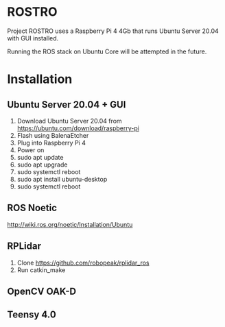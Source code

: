 # ROSTRO
Project ROSTRO uses a Raspberry Pi 4 4Gb that runs Ubuntu Server 20.04 with GUI installed.

Running the ROS stack on Ubuntu Core will be attempted in the future.

# Installation
## Ubuntu Server 20.04 + GUI
1. Download Ubuntu Server 20.04 from https://ubuntu.com/download/raspberry-pi
2. Flash using BalenaEtcher
3. Plug into Raspberry Pi 4
4. Power on
5. sudo apt update
6. sudo apt upgrade
7. sudo systemctl reboot
8. sudo apt install ubuntu-desktop
9. sudo systemctl reboot

## ROS Noetic
http://wiki.ros.org/noetic/Installation/Ubuntu

## RPLidar
1. Clone
https://github.com/robopeak/rplidar_ros
2. Run catkin_make

## OpenCV OAK-D

## Teensy 4.0
